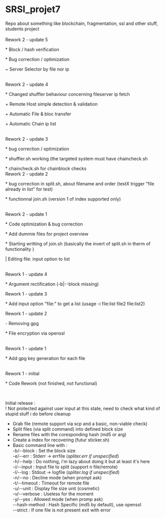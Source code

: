 # SRSI_projet7
Repo about something like blockchain, fragmentation, ssl and other stuff, students project<br>
<br>
 Rework 2 - update 5
  <p>* Block / hash verification</p>
  <p>* Bug correction / optimization</p>
  <p>~ Server Selector by file nor ip</p>
<br>
 Rework 2 - update 4
  <p>* Changed shuffler behaviour concerning fileserver ip fetch</p>
  <p>+ Remote Host simple detection & validation</p>
  <p>+ Automatic File & bloc transfer</p>
  <p>+ Automatic Chain ip list</p>
<br>
 Rework 2 - update 3
  <p>* bug correction / optimization</p>
  <p>* shuffler.sh working (the targeted system must have chaincheck.sh</p>
  <p>* chaincheck.sh for chainblock checks
<br>
 Rework 2 - update 2
  <p>* bug correction in split.sh, about filename and order (testX trigger "file already in list" for test)</p>
  <p>* functionnal join.sh (version 1 of index supported only)</p>
<br>
 Rework 2 - update 1
  <p>* Code optimization & bug correction</p>
  <p>* Add dummie files for project overview</p>
  <p>* Starting writting of join.sh (basically the invert of split.sh in therm of functionality )</p>
  <p>| Editing file: input option to list </p>
  
<br>
 Rework 1 - update 4
  <p>* Argument rectification (-b|--block missing)</p>
  
 Rework 1 - update 3
  <p>* Add input option "file:" to get a list (usage -i file:list file2 file:list2) </p>

 Rework 1 - update 2
  <p>- Removing gpg </p>
  <p>* File encryption via openssl</p>
 <br>
 Rework 1 - update 1
  <p>* Add gpg key generation for each file</p>
 <br>
 Rework 1 - initial
  <p>* Code Rework (not finished, not functional)</p>
   <br>
 
 Initial release :<br>
  ! Not protected against user input at this state, need to check what kind of stupid stuff i do before cleanup<br>
  * Grab file (remote support via scp and a basic, non-viable check)<br>
  * Split files (via split command) into defined block size<br>
  * Rename files with the coresponding hash (md5 or arg)<br>
  * Create a index for recovering (futur sticker.sh)<br>
  * Basic command line with :<br>
      -b/--block    : Set the block size<br>
      -e/--err      : Stderr -> errfile (*spliter.err if unspecified*)<br>
      -h/--help     : Do nothing, i'm lazy about doing it but at least it's here<br>
      -i/--input    : Input file to split (support n file/remote)<br>
      -l/--log      : Stdout -> logfile (*spliter.log if unspecified*)<br>
      -n/--no       : Decline mode (when prompt ask)<br>
      -t/--timeout  : Timeout for remote file <br>
      -u/--unit     : Display file size unit (cosmetic)<br>
      -v/--verbose  : Useless for the moment<br>
      -y/--yes      : Allowed mode (when promp ask)<br>
      --hash-method : Hash Specific (md5 by default), use openssl<br>
      --strict      : If one file is not present exit with error<br>
